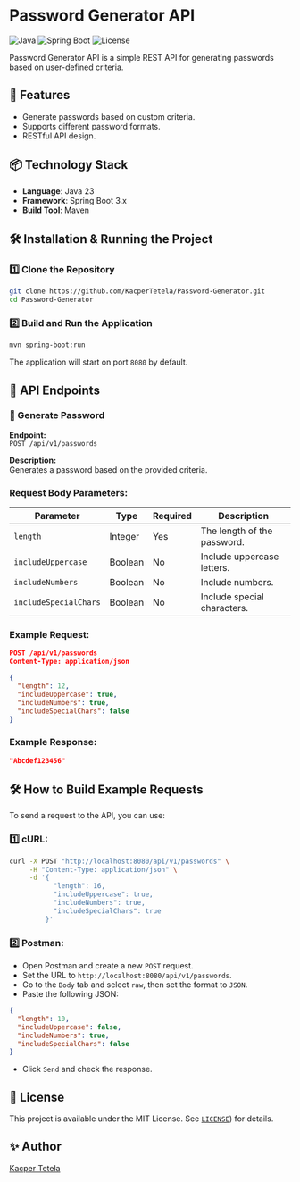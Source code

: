 # Password Generator API

![Java](https://img.shields.io/badge/Java-23-blue)
![Spring Boot](https://img.shields.io/badge/Spring%20Boot-3.0-green)
![License](https://img.shields.io/github/license/KacperTetela/Password-Generator)

Password Generator API is a simple REST API for generating passwords based on user-defined criteria.

## 🚀 Features

- Generate passwords based on custom criteria.
- Supports different password formats.
- RESTful API design.

## 📦 Technology Stack

- **Language**: Java 23
- **Framework**: Spring Boot 3.x
- **Build Tool**: Maven

## 🛠 Installation & Running the Project

### 1️⃣ Clone the Repository

```sh
git clone https://github.com/KacperTetela/Password-Generator.git
cd Password-Generator
```

### 2️⃣ Build and Run the Application

```sh
mvn spring-boot:run
```

The application will start on port `8080` by default.

## 📡 API Endpoints

### 🔹 Generate Password

**Endpoint:**\
`POST /api/v1/passwords`

**Description:**\
Generates a password based on the provided criteria.

### Request Body Parameters:

| Parameter             | Type    | Required | Description                 |
| --------------------- | ------- | -------- | --------------------------- |
| `length`              | Integer | Yes      | The length of the password. |
| `includeUppercase`    | Boolean | No       | Include uppercase letters.  |
| `includeNumbers`      | Boolean | No       | Include numbers.            |
| `includeSpecialChars` | Boolean | No       | Include special characters. |

### Example Request:

```json
POST /api/v1/passwords
Content-Type: application/json

{
  "length": 12,
  "includeUppercase": true,
  "includeNumbers": true,
  "includeSpecialChars": false
}
```

### Example Response:

```json
"Abcdef123456"
```

## 🛠 How to Build Example Requests

To send a request to the API, you can use:

### 1️⃣ cURL:

```sh
curl -X POST "http://localhost:8080/api/v1/passwords" \
     -H "Content-Type: application/json" \
     -d '{
           "length": 16,
           "includeUppercase": true,
           "includeNumbers": true,
           "includeSpecialChars": true
         }'
```

### 2️⃣ Postman:

- Open Postman and create a new `POST` request.
- Set the URL to `http://localhost:8080/api/v1/passwords`.
- Go to the `Body` tab and select `raw`, then set the format to `JSON`.
- Paste the following JSON:

```json
{
  "length": 10,
  "includeUppercase": false,
  "includeNumbers": true,
  "includeSpecialChars": false
}
```

- Click `Send` and check the response.

## 📄 License

This project is available under the MIT License. See [`LICENSE`](https://choosealicense.com/licenses/mit/)) for details.

## ✨ Author

[Kacper Tetela](https://github.com/KacperTetela)
